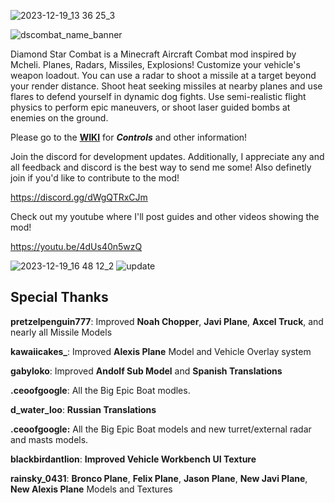 ![2023-12-19_13 36 25_3](https://github.com/1whohears/DiamondStarCombat/assets/79810154/1f97af2f-3614-45b7-bc09-81e1fc157843)

![dscombat_name_banner](https://github.com/1whohears/DiamondStarCombat/assets/79810154/fd27cf2d-4c57-4c24-a869-306b4b413668)
 
Diamond Star Combat is a Minecraft Aircraft Combat mod inspired by Mcheli. Planes, Radars, Missiles, Explosions! Customize your vehicle's weapon loadout. You can use a radar to shoot a missile at a target beyond your render distance. 
Shoot heat seeking missiles at nearby planes and use flares to defend yourself in dynamic dog fights. Use semi-realistic flight physics to perform epic maneuvers, or shoot laser guided bombs at enemies on the ground. 

Please go to the __**[WIKI](https://github.com/1whohears/DiamondStarCombat/wiki)**__ for ***Controls*** and other information!

Join the discord for development updates. Additionally, I appreciate any and all feedback and discord is the best way to send me some! Also definetly join if you'd like to contribute to the mod!

https://discord.gg/dWgQTRxCJm

Check out my youtube where I'll post guides and other videos showing the mod! 

https://youtu.be/4dUs40n5wzQ

![2023-12-19_16 48 12_2](https://github.com/1whohears/DiamondStarCombat/assets/79810154/16d9039e-e412-4347-a70b-4b8cfd5d6fc2)
![update](https://github.com/1whohears/DiamondStarCombat/assets/79810154/3cbd18a6-c6c3-47bf-b023-dacfe16070e0)

## Special Thanks

__**pretzelpenguin777**__: Improved **Noah Chopper**, **Javi Plane**, **Axcel Truck**, and nearly all Missile Models

**__kawaiicakes___**: Improved **Alexis Plane** Model and Vehicle Overlay system

__**gabyloko**__: Improved **Andolf Sub Model** and **Spanish Translations**

__**.ceoofgoogle**__: All the Big Epic Boat modles.

__**d_water_loo**__: **Russian Translations**

__**.ceoofgoogle:**__ All the Big Epic Boat models and new turret/external radar and masts models.

__**blackbirdantlion**__: **Improved Vehicle Workbench UI Texture**

__**rainsky_0431**__: **Bronco Plane**, **Felix Plane**, **Jason Plane**, **New Javi Plane**, **New Alexis Plane** Models and Textures
